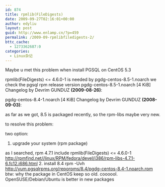 ```yaml
---
id: 874
title: rpmlib(FileDigests)
date: 2009-09-27T02:16:01+00:00
author: edyliu
layout: post
guid: http://www.enlamp.cn/?p=459
permalink: /2009-09-rpmlibfiledigests-2/
bttc_cache:
  - 1273362687:0
categories:
  - Linux杂记
---
```

Maybe u met this problem when install PGSQL on CentOS 5.3
  
rpmlib(FileDigests) <= 4.6.0-1 is needed by pgdg-centos-8.5-1.noarch we check the pgsql rpm release version pgdg-centos-8.5-1.noarch [4 KiB] Changelog by Devrim GUNDUZ **(2009-08-26)**:
  
pgdg-centos-8.4-1.noarch [4 KiB] Changelog by Devrim GUNDUZ **(2008-09-03)**:
  
as far as we got, 8.5 is packaged recently, so the rpm-libs maybe very new.

to resolve this problem:

two option:
  
1. upgrade your system (rpm package)
  
as I searched, rpm 4.7.1 include rpmlib(FileDigests) <= 4.6.0-1 http://rpmfind.net//linux/RPM/fedora/devel/i386/rpm-libs-4.7.1-6.fc12.i686.html 2. install 8.4 rpm -Uvh http://yum.pgsqlrpms.org/reporpms/8.4/pgdg-centos-8.4-1.noarch.rpm btw: why the package in CentOS keep so old. coooool. OpenSUSE/Debian/Ubuntu is better in new packages
